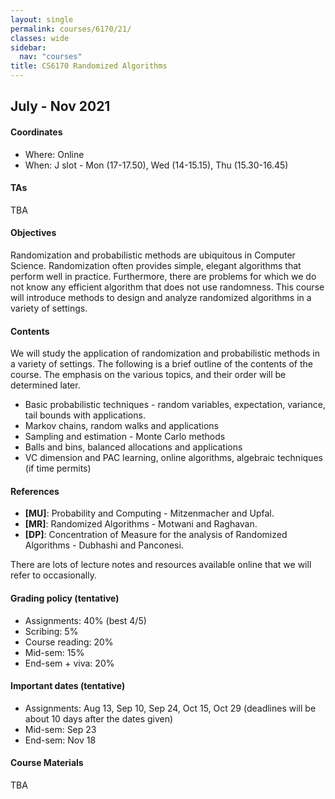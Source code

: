 ```yaml
---
layout: single
permalink: courses/6170/21/
classes: wide
sidebar:
  nav: "courses"
title: CS6170 Randomized Algorithms
---
```


## July - Nov 2021

#### <i class="fas fa-map-marker-alt" style="color:DodgerBlue"></i> Coordinates
- Where: Online
- When: J slot - Mon (17-17.50), Wed (14-15.15), Thu (15.30-16.45)

#### <i class="fas fa-users" style="color:DodgerBlue"></i> TAs
TBA

#### <i class="fas fa-bullseye" style="color:DodgerBlue"></i> Objectives
Randomization and probabilistic methods are ubiquitous in Computer Science. Randomization often provides simple, elegant algorithms that perform well in practice. Furthermore, there are problems for which we do not know any efficient algorithm that does not use randomness. This course will introduce methods to design and analyze randomized algorithms in a variety of settings.

#### <i class="far fa-list-alt" style="color:DodgerBlue"></i> Contents
We will study the application of randomization and probabilistic methods in a variety of settings. The following is a brief outline of the contents of the course. The emphasis on the various topics, and their order will be determined later.
- Basic probabilistic techniques - random variables, expectation, variance, tail bounds with applications.
- Markov chains, random walks and applications
- Sampling and estimation - Monte Carlo methods
- Balls and bins, balanced allocations and applications
- VC dimension and PAC learning, online algorithms, algebraic techniques (if time permits)


#### <i class="fas fa-book" style="color:DodgerBlue"></i> References
 - **[MU]**: Probability and Computing - Mitzenmacher and Upfal.
 - **[MR]**: Randomized Algorithms - Motwani and Raghavan.
 - **[DP]**: Concentration of Measure for the analysis of Randomized Algorithms - Dubhashi and Panconesi.

 There are lots of lecture notes and resources available online that we will refer to occasionally.

#### <i class="fas fa-percentage" style="color:DodgerBlue"></i> Grading policy (tentative)
- Assignments: 40% (best 4/5)
- Scribing: 5%
- Course reading: 20%
- Mid-sem: 15%
- End-sem + viva: 20%

#### <i class="far fa-calendar-alt" style="color:DodgerBlue"></i> Important dates (tentative)
- Assignments: Aug 13, Sep 10, Sep 24, Oct 15, Oct 29 (deadlines will be about 10 days after the dates given)
- Mid-sem: Sep 23
- End-sem: Nov 18

#### <i class="fas fa-folder-open" style="color:DodgerBlue"></i> Course Materials
TBA
